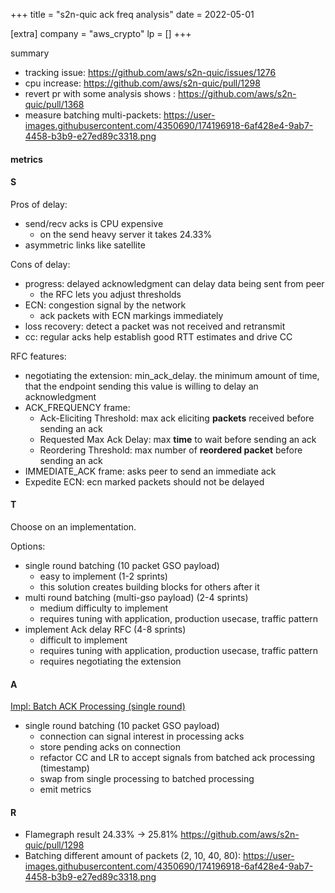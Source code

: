 +++
title = "s2n-quic ack freq analysis"
date = 2022-05-01

[extra]
company = "aws_crypto"
lp = []
+++

summary
- tracking issue: https://github.com/aws/s2n-quic/issues/1276
- cpu increase: https://github.com/aws/s2n-quic/pull/1298
- revert pr with some analysis shows : https://github.com/aws/s2n-quic/pull/1368
- measure batching multi-packets: https://user-images.githubusercontent.com/4350690/174196918-6af428e4-9ab7-4458-b3b9-e27ed89c3318.png

#### metrics

#### S
Pros of delay:
- send/recv acks is CPU expensive
  - on the send heavy server it takes 24.33%
- asymmetric links like satellite

Cons of delay:
- progress: delayed acknowledgment can delay data being sent from peer
  - the RFC lets you adjust thresholds
- ECN: congestion signal by the network
  - ack packets with ECN markings immediately
- loss recovery: detect a packet was not received and retransmit
- cc: regular acks help establish good RTT estimates and drive CC

RFC features:
- negotiating the extension: min_ack_delay. the minimum amount of time, that the
  endpoint sending this value is willing to delay an acknowledgment
- ACK_FREQUENCY frame:
  - Ack-Eliciting Threshold: max ack eliciting **packets** received before sending an ack
  - Requested Max Ack Delay:  max **time** to wait before sending an ack
  - Reordering Threshold: max number of **reordered packet** before sending an ack
- IMMEDIATE_ACK frame: asks peer to send an immediate ack
- Expedite ECN: ecn marked packets should not be delayed

#### T
Choose on an implementation.

Options:
- single round batching (10 packet GSO payload)
  - easy to implement (1-2 sprints)
  - this solution creates building blocks for others after it
- multi round batching (multi-gso payload) (2-4 sprints)
  - medium difficulty to implement
  - requires tuning with application, production usecase, traffic pattern
- implement Ack delay RFC (4-8 sprints)
  - difficult to implement
  - requires tuning with application, production usecase, traffic pattern
  - requires negotiating the extension

#### A
[Impl: Batch ACK Processing (single round)](https://github.com/aws/s2n-quic/issues/1277)

- single round batching (10 packet GSO payload)
  - connection can signal interest in processing acks
  - store pending acks on connection
  - refactor CC and LR to accept signals from batched ack processing (timestamp)
  - swap from single processing to batched processing
  - emit metrics

#### R
- Flamegraph result 24.33% -> 25.81% https://github.com/aws/s2n-quic/pull/1298
- Batching different amount of packets (2, 10, 40, 80): https://user-images.githubusercontent.com/4350690/174196918-6af428e4-9ab7-4458-b3b9-e27ed89c3318.png
